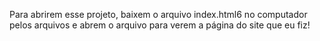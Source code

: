 Para abrirem esse projeto, baixem o arquivo index.html6 no computador pelos arquivos e abrem o arquivo para verem a página do site que eu fiz!
